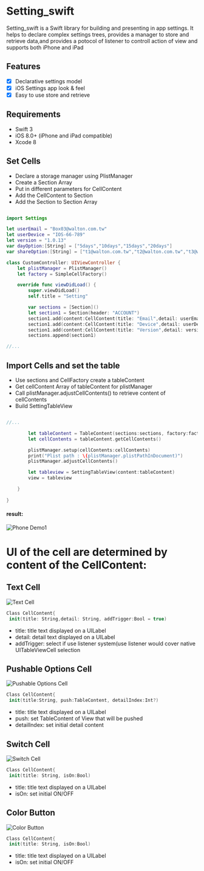 # Setting_swift

Setting_swift is a Swift library for building and presenting in app settings. It helps to declare complex settings trees, provides a manager to store and retrieve data,and  provides a potocol of listener to controll action of view
and supports both iPhone and iPad

## Features

- [x] Declarative settings model
- [x] iOS Settings app look & feel
- [x] Easy to use store and retrieve

## Requirements
- Swift 3
- iOS 8.0+ (iPhone and iPad compatible)
- Xcode 8

## Set Cells

- Declare a storage manager using PlistManager
- Create a Section Array
- Put in different parameters for CellContent
- Add the CellContent to Section
- Add the Section to Section Array

```swift

import Settings

let userEmail = "Box03@walton.com.tw"
let userDevice = "IOS-66-789"
let version = "1.0.13"
var dayOption:[String] = ["5days","10days","15days","20days"]
var shareOption:[String] = ["t1@walton.com.tw","t2@walton.com.tw","t3@walton.com.tw","t4@walton.com.tw"]

class CustomController: UIViewController {
    let plistManager = PlistManager()
    let factory = SimpleCellFactory()

    override func viewDidLoad() {
        super.viewDidLoad()
        self.title = "Setting"

        var sections = [Section]()
        let section1 = Section(header: "ACCOUNT")
        section1.add(content:CellContent(title: "Email",detail: userEmail))
        section1.add(content:CellContent(title: "Device",detail: userDevice))
        section1.add(content:CellContent(title: "Version",detail: version))
        sections.append(section1)

//...

```

## Import Cells and set the table

- Use sections and CellFactory create a tableContent
- Get cellContent Array of tableContent for plistManager
- Call plistManager.adjustCellContents() to retrieve content of cellContents 
- Build SettingTableView

```swift

//...

        let tableContent = TableContent(sections:sections, factory:factory)
        let cellContents = tableContent.getCellContents()

        plistManager.setup(cellContents:cellContents)
        print("Plist path : \(plistManager.plistPathInDocument)")
        plistManager.adjustCellContents()

        let tableview = SettingTableView(content:tableContent)
        view = tableview

    }
    
}

```
#### result:
![Phone Demo1](https://github.com/www16852/Setting_swift/blob/master/README_content/Phone_Demo1.png "Phone Demo1")

# UI of the cell are determined by content of the CellContent:

## Text Cell
![Text Cell](https://github.com/www16852/Setting_swift/blob/master/README_content/TextCell.png "Text Cell")
```swift
Class CellContent{
 init(title: String,detail: String, addTrigger:Bool = true)
```
- title: title text displayed on a UILabel
- detail: detail text displayed on a UILabel
- addTrigger: select if use listener system(use listener would cover native UITableViewCell selection 

## Pushable Options Cell
![Pushable Options Cell](https://github.com/www16852/Setting_swift/blob/master/README_content/Pushable_Options_Cell.png "Pushable Options Cell")
```swift
Class CellContent{
 init(title:String, push:TableContent, detailIndex:Int?)
```
- title: title text displayed on a UILabel
- push: set TableContent of View that will be pushed
- detailIndex: set initial detail content

## Switch Cell
![Switch Cell](https://github.com/www16852/Setting_swift/blob/master/README_content/Switch_Cell.png "Switch Cell")
```swift
Class CellContent{
 init(title: String, isOn:Bool)
```
- title: title text displayed on a UILabel
- isOn: set initial ON/OFF

## Color Button
![Color Button](https://github.com/www16852/Setting_swift/blob/master/README_content/Color_Button.png "Color Button")
```swift
Class CellContent{
 init(title: String, isOn:Bool)
```
- title: title text displayed on a UILabel
- isOn: set initial ON/OFF

